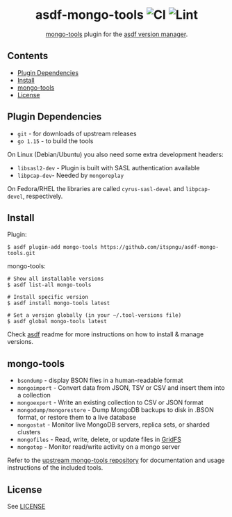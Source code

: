 <div align="center">

# asdf-mongo-tools ![CI](https://github.com/itspngu/asdf-mongo-tools/workflows/CI/badge.svg) ![Lint](https://github.com/itspngu/asdf-mongosh/workflows/Lint/badge.svg)

[mongo-tools](https://github.com/mongodb/mongo-tools) plugin for the [asdf version manager](https://asdf-vm.com).

</div>

## Contents

- [Plugin Dependencies](#plugin-dependencies)
- [Install](#install)
- [mongo-tools](#mongo-tools)
- [License](#license)

## Plugin Dependencies

- `git` - for downloads of upstream releases
- `go 1.15` - to build the tools

On Linux (Debian/Ubuntu) you also need some extra development headers:

- `libsasl2-dev` - Plugin is built with SASL authentication available
- `libpcap-dev`- Needed by `mongoreplay`

On Fedora/RHEL the libraries are called `cyrus-sasl-devel` and `libpcap-devel`, respectively.

## Install

Plugin:

```shell
$ asdf plugin-add mongo-tools https://github.com/itspngu/asdf-mongo-tools.git
```

mongo-tools:

```shell
# Show all installable versions
$ asdf list-all mongo-tools

# Install specific version
$ asdf install mongo-tools latest

# Set a version globally (in your ~/.tool-versions file)
$ asdf global mongo-tools latest
```

Check [asdf](https://github.com/asdf-vm/asdf) readme for more instructions on how to
install & manage versions.

## mongo-tools

- `bsondump` - display BSON files in a human-readable format
- `mongoimport` - Convert data from JSON, TSV or CSV and insert them into a collection
- `mongoexport` - Write an existing collection to CSV or JSON format
- `mongodump/mongorestore` - Dump MongoDB backups to disk in .BSON format, or restore them to a live database
- `mongostat` - Monitor live MongoDB servers, replica sets, or sharded clusters
- `mongofiles` - Read, write, delete, or update files in [GridFS](http://docs.mongodb.org/manual/core/gridfs/)
- `mongotop` - Monitor read/write activity on a mongo server

Refer to the [upstream mongo-tools repository](https://github.com/mongodb/mongo-tools) for documentation and
usage instructions of the included tools.

## License

See [LICENSE](LICENSE)
